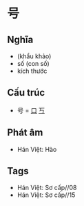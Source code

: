 # 号

## Nghĩa

* (khẩu khảo)
* số (con số)
* kích thước

## Cấu trúc
* 号 = [口](口.md) [丂](丂.md)

## Phát âm

* Hán Việt: Hào

## Tags
* Hán Việt: Sơ cấp//08
* Hán Việt: Sơ cấp//15

<script>window.HANZI_FIELD='号';</script>
